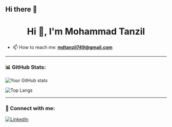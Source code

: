 ## Hi there 👋


<h1 align="center">Hi 👋, I'm Mohammad Tanzil</h1>
<h3 align="center"></h3>




- 📫 How to reach me: **mdtanzil749@gmail.com**
 

---


### 📊 GitHub Stats:

![Your GitHub stats](https://github-readme-stats.vercel.app/api?username=Mohd-Tanzil&show_icons=true&theme=dark)

![Top Langs](https://github-readme-stats.vercel.app/api/top-langs/?username=Mohd-Tanzil&layout=compact&theme=dark)

---

### 🔗 Connect with me:
[![LinkedIn](https://img.shields.io/badge/-LinkedIn-blue?style=flat-square&logo=Linkedin&logoColor=white&link=https://linkedin.com/in/yourprofile)](https://www.linkedin.com/in/itsmetanzil/)
